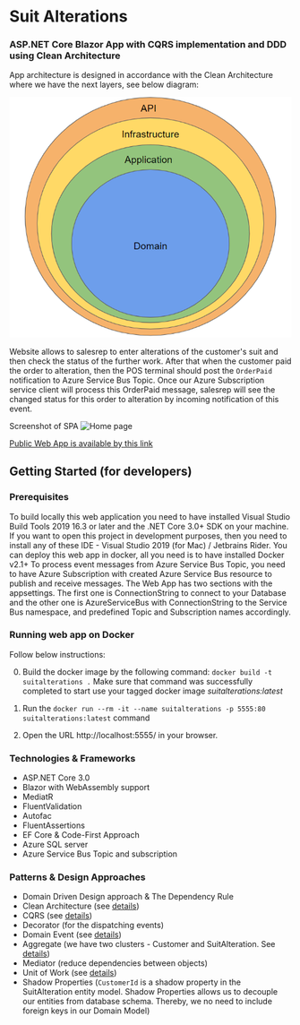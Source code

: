 # Suit Alterations 

### ASP.NET Core Blazor App with CQRS implementation and DDD using Clean Architecture

App architecture is designed in accordance with the Clean Architecture where we have the next layers, see below diagram:

![diagram](https://github.com/beylkhanovdamir/suitalterations/blob/master/app-architecture.png)

Website allows to salesrep to enter alterations of the customer's suit and then check the status of the further work. After that when the customer paid the order to alteration, then the POS terminal should post the `OrderPaid` notification to Azure Service Bus Topic. Once our Azure Subscription service client will process this OrderPaid message, salesrep will see the changed status for this order to alteration by incoming notification of this event.

Screenshot of SPA
![Home page](https://i.imgur.com/cTRQp05.png)

[Public Web App is available by this link](http://suitalterations.azurewebsites.net/)

## Getting Started (for developers)

### Prerequisites

To build locally this web application you need to have installed Visual Studio Build Tools 2019 16.3 or later and the .NET Core 3.0+ SDK on your machine. 
If you want to open this project in development purposes, then you need to install any of these IDE - Visual Studio 2019 (for Mac) / Jetbrains Rider.
You can deploy this web app in docker, all you need is to have installed Docker v2.1+ 
To process event messages from Azure Service Bus Topic, you need to have Azure Subscription with created Azure Service Bus resource to publish and receive messages.
The Web App has two sections with the appsettings. The first one is ConnectionString to connect to your Database and the other one is AzureServiceBus with ConnectionString to the Service Bus namespace, and predefined Topic and Subscription names accordingly.

### Running web app on Docker

Follow below instructions:

0. Build the docker image by the following command: `docker build -t suitalterations .` Make sure that command was successfully completed to start use your tagged docker image *suitalterations:latest*

1. Run the `docker run --rm -it --name suitalterations -p 5555:80 suitalterations:latest` command

2. Open the URL http://localhost:5555/ in your browser.

### Technologies & Frameworks
* ASP.NET Core 3.0
* Blazor with WebAssembly support
* MediatR
* FluentValidation
* Autofac
* FluentAssertions
* EF Core & Code-First Approach
* Azure SQL server
* Azure Service Bus Topic and subscription

### Patterns & Design Approaches
* Domain Driven Design approach & The Dependency Rule
* Clean Architecture (see [details](http://blog.cleancoder.com/uncle-bob/2012/08/13/the-clean-architecture.html))
* CQRS (see [details](https://martinfowler.com/bliki/CQRS.html))
* Decorator (for the dispatching events)
* Domain Event (see [details](https://martinfowler.com/eaaDev/DomainEvent.html))
* Aggregate (we have two clusters - Customer and SuitAlteration. See [details](https://www.martinfowler.com/bliki/DDD_Aggregate.html))
* Mediator (reduce dependencies between objects)
* Unit of Work (see [details](https://www.martinfowler.com/eaaCatalog/unitOfWork.html))
* Shadow Properties (`CustomerId` is a shadow property in the SuitAlteration entity model. Shadow Properties allows us to decouple our entities from database schema. Thereby, we no need to include foreign keys in our Domain Model)
